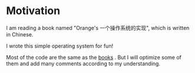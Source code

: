 Motivation
===========
I am reading a book named "Orange's 一个操作系统的实现", which is written in
Chinese.

I wrote this simple operating system for fun!

Most of the code are the same as the [books](https://github.com/yyu/osfs00) .
But I will optimize some of them and add many comments according to my
understanding.





